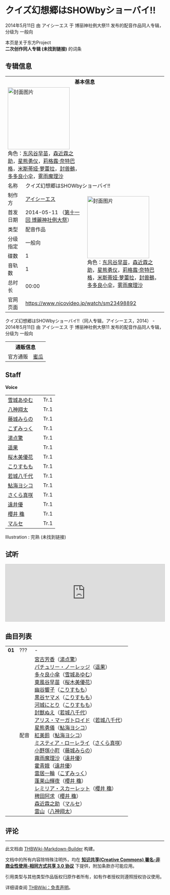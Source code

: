 # クイズ幻想郷はSHOWbyショーバイ!!

<!-- source html: G:\repos\THBWiki-Markdown-Builder\THBWikiMarkdown\Temp\main\f\f6\ns0%3A%E3%82%AF%E3%82%A4%E3%82%BA%E5%B9%BB%E6%83%B3%E9%83%B7%E3%81%AFSHOWby%E3%82%B7%E3%83%A7%E3%83%BC%E3%83%90%E3%82%A4%21%21.html -->

2014年5月11日 由 アイシーエス 于 博丽神社例大祭11 发布的配音作品同人专辑，分级为 一般向

本页是关于东方Project  
 **二次创作同人专辑 (未找到链接)** 的词条

## 专辑信息

<table><tbody><tr><th colspan="3">基本信息</th></tr><tr><td class="cover-artwork-mobile" colspan="2"><a href="./文件-クイズ幻想郷はSHOWbyショーバイ!!封面.jpg.md" class="image" title="封面图片"><img alt="封面图片" src="https://upload.thwiki.cc/thumb/5/54/%E3%82%AF%E3%82%A4%E3%82%BA%E5%B9%BB%E6%83%B3%E9%83%B7%E3%81%AFSHOWby%E3%82%B7%E3%83%A7%E3%83%BC%E3%83%90%E3%82%A4%21%21%E5%B0%81%E9%9D%A2.jpg/196px-%E3%82%AF%E3%82%A4%E3%82%BA%E5%B9%BB%E6%83%B3%E9%83%B7%E3%81%AFSHOWby%E3%82%B7%E3%83%A7%E3%83%BC%E3%83%90%E3%82%A4%21%21%E5%B0%81%E9%9D%A2.jpg" decoding="async" loading="lazy" width="196" height="196" srcset="https://upload.thwiki.cc/thumb/5/54/%E3%82%AF%E3%82%A4%E3%82%BA%E5%B9%BB%E6%83%B3%E9%83%B7%E3%81%AFSHOWby%E3%82%B7%E3%83%A7%E3%83%BC%E3%83%90%E3%82%A4%21%21%E5%B0%81%E9%9D%A2.jpg/294px-%E3%82%AF%E3%82%A4%E3%82%BA%E5%B9%BB%E6%83%B3%E9%83%B7%E3%81%AFSHOWby%E3%82%B7%E3%83%A7%E3%83%BC%E3%83%90%E3%82%A4%21%21%E5%B0%81%E9%9D%A2.jpg 1.5x, https://upload.thwiki.cc/thumb/5/54/%E3%82%AF%E3%82%A4%E3%82%BA%E5%B9%BB%E6%83%B3%E9%83%B7%E3%81%AFSHOWby%E3%82%B7%E3%83%A7%E3%83%BC%E3%83%90%E3%82%A4%21%21%E5%B0%81%E9%9D%A2.jpg/392px-%E3%82%AF%E3%82%A4%E3%82%BA%E5%B9%BB%E6%83%B3%E9%83%B7%E3%81%AFSHOWby%E3%82%B7%E3%83%A7%E3%83%BC%E3%83%90%E3%82%A4%21%21%E5%B0%81%E9%9D%A2.jpg 2x" data-file-width="420" data-file-height="420"></a><div class="cover-char">角色：<a href="./东风谷早苗.md" title="东风谷早苗">东风谷早苗</a>，<a href="./森近霖之助.md" title="森近霖之助">森近霖之助</a>，<a href="./星熊勇仪.md" title="星熊勇仪">星熊勇仪</a>，<a href="./莉格露·奈特巴格.md" title="莉格露·奈特巴格">莉格露·奈特巴格</a>，<a href="./米斯蒂娅·萝蕾拉.md" title="米斯蒂娅·萝蕾拉">米斯蒂娅·萝蕾拉</a>，<a href="./封兽鵺.md" title="封兽鵺">封兽鵺</a>，<a href="./多多良小伞.md" title="多多良小伞">多多良小伞</a>，<a href="./雾雨魔理沙.md" title="雾雨魔理沙">雾雨魔理沙</a></div></td>
</tr><tr><td class="label">名称</td><td colspan="2"> クイズ幻想郷はSHOWbyショーバイ!! </td></tr><tr><td class="label">制作方</td><td><a href="./アイシーエス.md" title="アイシーエス">アイシーエス</a></td><td class="cover-artwork" rowspan="7" style="min-width:196px;"><a href="./文件-クイズ幻想郷はSHOWbyショーバイ!!封面.jpg.md" class="image" title="封面图片"><img alt="封面图片" src="https://upload.thwiki.cc/thumb/5/54/%E3%82%AF%E3%82%A4%E3%82%BA%E5%B9%BB%E6%83%B3%E9%83%B7%E3%81%AFSHOWby%E3%82%B7%E3%83%A7%E3%83%BC%E3%83%90%E3%82%A4%21%21%E5%B0%81%E9%9D%A2.jpg/196px-%E3%82%AF%E3%82%A4%E3%82%BA%E5%B9%BB%E6%83%B3%E9%83%B7%E3%81%AFSHOWby%E3%82%B7%E3%83%A7%E3%83%BC%E3%83%90%E3%82%A4%21%21%E5%B0%81%E9%9D%A2.jpg" decoding="async" loading="lazy" width="196" height="196" srcset="https://upload.thwiki.cc/thumb/5/54/%E3%82%AF%E3%82%A4%E3%82%BA%E5%B9%BB%E6%83%B3%E9%83%B7%E3%81%AFSHOWby%E3%82%B7%E3%83%A7%E3%83%BC%E3%83%90%E3%82%A4%21%21%E5%B0%81%E9%9D%A2.jpg/294px-%E3%82%AF%E3%82%A4%E3%82%BA%E5%B9%BB%E6%83%B3%E9%83%B7%E3%81%AFSHOWby%E3%82%B7%E3%83%A7%E3%83%BC%E3%83%90%E3%82%A4%21%21%E5%B0%81%E9%9D%A2.jpg 1.5x, https://upload.thwiki.cc/thumb/5/54/%E3%82%AF%E3%82%A4%E3%82%BA%E5%B9%BB%E6%83%B3%E9%83%B7%E3%81%AFSHOWby%E3%82%B7%E3%83%A7%E3%83%BC%E3%83%90%E3%82%A4%21%21%E5%B0%81%E9%9D%A2.jpg/392px-%E3%82%AF%E3%82%A4%E3%82%BA%E5%B9%BB%E6%83%B3%E9%83%B7%E3%81%AFSHOWby%E3%82%B7%E3%83%A7%E3%83%BC%E3%83%90%E3%82%A4%21%21%E5%B0%81%E9%9D%A2.jpg 2x" data-file-width="420" data-file-height="420"></a><div class="cover-char">角色：<a href="./东风谷早苗.md" title="东风谷早苗">东风谷早苗</a>，<a href="./森近霖之助.md" title="森近霖之助">森近霖之助</a>，<a href="./星熊勇仪.md" title="星熊勇仪">星熊勇仪</a>，<a href="./莉格露·奈特巴格.md" title="莉格露·奈特巴格">莉格露·奈特巴格</a>，<a href="./米斯蒂娅·萝蕾拉.md" title="米斯蒂娅·萝蕾拉">米斯蒂娅·萝蕾拉</a>，<a href="./封兽鵺.md" title="封兽鵺">封兽鵺</a>，<a href="./多多良小伞.md" title="多多良小伞">多多良小伞</a>，<a href="./雾雨魔理沙.md" title="雾雨魔理沙">雾雨魔理沙</a></div></td>
</tr><tr><td class="label">首发日期</td><td>2014-05-11&#160;（<a href="/展会作品列表?e=%E5%8D%9A%E4%B8%BD%E7%A5%9E%E7%A4%BE%E4%BE%8B%E5%A4%A7%E7%A5%AD%2311">第十一回 博麗神社例大祭</a>）</td></tr><tr><td class="label">类型</td><td>配音作品</td></tr><tr><td class="label">分级指定</td><td>一般向</td></tr><tr><td class="label">碟数</td><td>1</td></tr><tr><td class="label">音轨数</td><td>1</td></tr><tr><td class="label">总时长</td><td>00:00</td></tr>
<tr><td class="label">官网页面</td><td colspan="2"><a rel="nofollow" class="external free" href="https://www.nicovideo.jp/watch/sm23498892">https://www.nicovideo.jp/watch/sm23498892</a></td></tr></tbody></table>

クイズ幻想郷はSHOWbyショーバイ!!（同人专辑，アイシーエス，2014） - 2014年5月11日 由 アイシーエス 于 博丽神社例大祭11 发布的配音作品同人专辑，分级为 一般向

<table><tbody><tr><th colspan="3">通贩信息</th></tr><tr><td class="label">官方通贩</td><td colspan="2"><a rel="nofollow" class="external text" href="https://www.melonbooks.co.jp/detail/detail.php?product_id=962022">蜜瓜</a></td></tr></tbody></table>



## Staff
  
 **Voice**   

<table><tbody><tr><td><a href="/index.php?title=%E9%9B%AA%E5%9F%8E%E3%81%82%E3%82%86%E3%82%80&amp;action=edit&amp;redlink=1" class="new" title="雪城あゆむ（页面不存在）">雪城あゆむ</a></td><td></td><td>Tr.1</td></tr><tr><td><a href="/index.php?title=%E5%85%AB%E7%A5%9E%E7%BF%94%E5%A4%AA&amp;action=edit&amp;redlink=1" class="new" title="八神翔太（页面不存在）">八神翔太</a></td><td></td><td>Tr.1</td></tr><tr><td><a href="/index.php?title=%E8%97%A4%E5%9F%8E%E3%81%BF%E3%82%89%E3%81%AE&amp;action=edit&amp;redlink=1" class="new" title="藤城みらの（页面不存在）">藤城みらの</a></td><td></td><td>Tr.1</td></tr><tr><td><a href="/index.php?title=%E3%81%93%E3%81%9A%E3%81%BF%E3%81%A3%E3%81%8F&amp;action=edit&amp;redlink=1" class="new" title="こずみっく（页面不存在）">こずみっく</a></td><td></td><td>Tr.1</td></tr><tr><td><a href="/index.php?title=%E6%B9%AF%E7%82%B9%E9%A9%9A&amp;action=edit&amp;redlink=1" class="new" title="湯点驚（页面不存在）">湯点驚</a></td><td></td><td>Tr.1</td></tr><tr><td><a href="/index.php?title=%E9%81%A5%E6%9E%9C&amp;action=edit&amp;redlink=1" class="new" title="遥果（页面不存在）">遥果</a></td><td></td><td>Tr.1</td></tr><tr><td><a href="/index.php?title=%E6%A1%9C%E6%9C%A8%E7%BE%8E%E5%84%AA%E8%8A%B1&amp;action=edit&amp;redlink=1" class="new" title="桜木美優花（页面不存在）">桜木美優花</a></td><td></td><td>Tr.1</td></tr><tr><td><a href="/index.php?title=%E3%81%93%E3%82%8A%E3%81%99%E3%82%82%E3%82%82&amp;action=edit&amp;redlink=1" class="new" title="こりすもも（页面不存在）">こりすもも</a></td><td></td><td>Tr.1</td></tr><tr><td><a href="/index.php?title=%E8%8B%A5%E5%9F%8E%E5%85%AB%E5%8D%83%E4%BB%A3&amp;action=edit&amp;redlink=1" class="new" title="若城八千代（页面不存在）">若城八千代</a></td><td></td><td>Tr.1</td></tr><tr><td><a href="/index.php?title=%E9%AE%8E%E6%B5%B7%E3%83%A8%E3%82%B7%E3%82%B3&amp;action=edit&amp;redlink=1" class="new" title="鮎海ヨシコ（页面不存在）">鮎海ヨシコ</a></td><td></td><td>Tr.1</td></tr><tr><td><a href="/index.php?title=%E3%81%95%E3%81%8F%E3%82%89%E7%9C%9F%E5%92%B2&amp;action=edit&amp;redlink=1" class="new" title="さくら真咲（页面不存在）">さくら真咲</a></td><td></td><td>Tr.1</td></tr><tr><td><a href="/index.php?title=%E9%81%A0%E4%BA%95%E5%84%AA&amp;action=edit&amp;redlink=1" class="new" title="遠井優（页面不存在）">遠井優</a></td><td></td><td>Tr.1</td></tr><tr><td><a href="/index.php?title=%E6%AB%BB%E4%BA%95_%E7%A9%90&amp;action=edit&amp;redlink=1" class="new" title="櫻井 穐（页面不存在）">櫻井 穐</a></td><td></td><td>Tr.1</td></tr><tr><td><a href="/index.php?title=%E3%83%9E%E3%83%AB%E3%82%BB&amp;action=edit&amp;redlink=1" class="new" title="マルセ（页面不存在）">マルセ</a></td><td></td><td>Tr.1</td></tr></tbody></table>


Illustration
: 完熟 (未找到链接)


## 试听
  
<iframe width="100%" height="180" src="https://ext.nicovideo.jp/thumb/sm23498892" scrolling="no" style="border:solid 1px #CCC;" frameborder="0"><a href="http://www.nicovideo.jp/watch/sm23498892">,</a></iframe>

  


## 曲目列表

<table><tbody><tr><td id="1" class="infoG"><b>01</b></td><td id="???" colspan="2" class="title">???<span class="thcsearchlinks"><a rel="nofollow" class="external text" href="https://cd.thwiki.cc?dub=湯点驚，遥果，雪城あゆむ，桜木美優花，こりすもも，こりすもも，こりすもも，若城八千代，若城八千代，鮎海ヨシコ，鮎海ヨシコ，さくら真咲，藤城みらの，遠井優，遠井優，こずみっく，櫻井 穐，櫻井 穐，櫻井 穐，マルセ，八神翔太&amp;fromwiki=クイズ幻想郷はSHOWbyショーバイ!!"><span title="搜索相似同人曲"></span></a></span></td><td class="time">-</td></tr><tr><td class="left"></td><td class="label">配音</td><td class="text" colspan="2"><a href="./宫古芳香.md" title="宫古芳香" unred="">宮古芳香</a>（<a href="/index.php?title=%E6%B9%AF%E7%82%B9%E9%A9%9A&amp;action=edit&amp;redlink=1" class="new" title="湯点驚（页面不存在）">湯点驚</a>）<br><a href="./パチュリー・ノーレッジ.md" class="mw-redirect" title="パチュリー・ノーレッジ">パチュリー・ノーレッジ</a>（<a href="/index.php?title=%E9%81%A5%E6%9E%9C&amp;action=edit&amp;redlink=1" class="new" title="遥果（页面不存在）">遥果</a>）<br><a href="./多々良小傘.md" class="mw-redirect" title="多々良小傘">多々良小傘</a>（<a href="/index.php?title=%E9%9B%AA%E5%9F%8E%E3%81%82%E3%82%86%E3%82%80&amp;action=edit&amp;redlink=1" class="new" title="雪城あゆむ（页面不存在）">雪城あゆむ</a>）<br><a href="./东风谷早苗.md" title="东风谷早苗" unred="">東風谷早苗</a>（<a href="/index.php?title=%E6%A1%9C%E6%9C%A8%E7%BE%8E%E5%84%AA%E8%8A%B1&amp;action=edit&amp;redlink=1" class="new" title="桜木美優花（页面不存在）">桜木美優花</a>）<br><a href="./幽谷响子.md" title="幽谷响子" unred="">幽谷響子</a>（<a href="/index.php?title=%E3%81%93%E3%82%8A%E3%81%99%E3%82%82%E3%82%82&amp;action=edit&amp;redlink=1" class="new" title="こりすもも（页面不存在）">こりすもも</a>）<br><a href="./黒谷ヤマメ.md" class="mw-redirect" title="黒谷ヤマメ">黒谷ヤマメ</a>（<a href="/index.php?title=%E3%81%93%E3%82%8A%E3%81%99%E3%82%82%E3%82%82&amp;action=edit&amp;redlink=1" class="new" title="こりすもも（页面不存在）">こりすもも</a>）<br><a href="./河城にとり.md" class="mw-redirect" title="河城にとり">河城にとり</a>（<a href="/index.php?title=%E3%81%93%E3%82%8A%E3%81%99%E3%82%82%E3%82%82&amp;action=edit&amp;redlink=1" class="new" title="こりすもも（页面不存在）">こりすもも</a>）<br><a href="./封獣ぬえ.md" class="mw-redirect" title="封獣ぬえ">封獣ぬえ</a>（<a href="/index.php?title=%E8%8B%A5%E5%9F%8E%E5%85%AB%E5%8D%83%E4%BB%A3&amp;action=edit&amp;redlink=1" class="new" title="若城八千代（页面不存在）">若城八千代</a>）<br><a href="./アリス・マーガトロイド.md" class="mw-redirect" title="アリス・マーガトロイド">アリス・マーガトロイド</a>（<a href="/index.php?title=%E8%8B%A5%E5%9F%8E%E5%85%AB%E5%8D%83%E4%BB%A3&amp;action=edit&amp;redlink=1" class="new" title="若城八千代（页面不存在）">若城八千代</a>）<br><a href="./星熊勇仪.md" title="星熊勇仪" unred="">星熊勇儀</a>（<a href="/index.php?title=%E9%AE%8E%E6%B5%B7%E3%83%A8%E3%82%B7%E3%82%B3&amp;action=edit&amp;redlink=1" class="new" title="鮎海ヨシコ（页面不存在）">鮎海ヨシコ</a>）<br><a href="./红美铃.md" title="红美铃" unred="">紅美鈴</a>（<a href="/index.php?title=%E9%AE%8E%E6%B5%B7%E3%83%A8%E3%82%B7%E3%82%B3&amp;action=edit&amp;redlink=1" class="new" title="鮎海ヨシコ（页面不存在）">鮎海ヨシコ</a>）<br><a href="./ミスティア・ローレライ.md" class="mw-redirect" title="ミスティア・ローレライ">ミスティア・ローレライ</a>（<a href="/index.php?title=%E3%81%95%E3%81%8F%E3%82%89%E7%9C%9F%E5%92%B2&amp;action=edit&amp;redlink=1" class="new" title="さくら真咲（页面不存在）">さくら真咲</a>）<br><a href="./小野塚小町.md" title="小野塚小町">小野塚小町</a>（<a href="/index.php?title=%E8%97%A4%E5%9F%8E%E3%81%BF%E3%82%89%E3%81%AE&amp;action=edit&amp;redlink=1" class="new" title="藤城みらの（页面不存在）">藤城みらの</a>）<br><a href="./雾雨魔理沙.md" title="雾雨魔理沙" unred="">霧雨魔理沙</a>（<a href="/index.php?title=%E9%81%A0%E4%BA%95%E5%84%AA&amp;action=edit&amp;redlink=1" class="new" title="遠井優（页面不存在）">遠井優</a>）<br><a href="./霍青娥.md" title="霍青娥">霍青娥</a>（<a href="/index.php?title=%E9%81%A0%E4%BA%95%E5%84%AA&amp;action=edit&amp;redlink=1" class="new" title="遠井優（页面不存在）">遠井優</a>）<br><a href="./云居一轮.md" title="云居一轮" unred="">雲居一輪</a>（<a href="/index.php?title=%E3%81%93%E3%81%9A%E3%81%BF%E3%81%A3%E3%81%8F&amp;action=edit&amp;redlink=1" class="new" title="こずみっく（页面不存在）">こずみっく</a>）<br><a href="./蓬莱山辉夜.md" title="蓬莱山辉夜" unred="">蓬莱山輝夜</a>（<a href="/index.php?title=%E6%AB%BB%E4%BA%95_%E7%A9%90&amp;action=edit&amp;redlink=1" class="new" title="櫻井 穐（页面不存在）">櫻井 穐</a>）<br><a href="./レミリア・スカーレット.md" class="mw-redirect" title="レミリア・スカーレット">レミリア・スカーレット</a>（<a href="/index.php?title=%E6%AB%BB%E4%BA%95_%E7%A9%90&amp;action=edit&amp;redlink=1" class="new" title="櫻井 穐（页面不存在）">櫻井 穐</a>）<br><a href="./稗田阿求.md" title="稗田阿求">稗田阿求</a>（<a href="/index.php?title=%E6%AB%BB%E4%BA%95_%E7%A9%90&amp;action=edit&amp;redlink=1" class="new" title="櫻井 穐（页面不存在）">櫻井 穐</a>）<br><a href="./森近霖之助.md" title="森近霖之助">森近霖之助</a>（<a href="/index.php?title=%E3%83%9E%E3%83%AB%E3%82%BB&amp;action=edit&amp;redlink=1" class="new" title="マルセ（页面不存在）">マルセ</a>）<br><a href="./云山.md" title="云山" unred="">雲山</a>（<a href="/index.php?title=%E5%85%AB%E7%A5%9E%E7%BF%94%E5%A4%AA&amp;action=edit&amp;redlink=1" class="new" title="八神翔太（页面不存在）">八神翔太</a>）<span class="thcsearchlinks"><a rel="nofollow" class="external text" href="https://cd.thwiki.cc?dub=湯点驚，遥果，雪城あゆむ，桜木美優花，こりすもも，こりすもも，こりすもも，若城八千代，若城八千代，鮎海ヨシコ，鮎海ヨシコ，さくら真咲，藤城みらの，遠井優，遠井優，こずみっく，櫻井 穐，櫻井 穐，櫻井 穐，マルセ，八神翔太&amp;fromwiki=クイズ幻想郷はSHOWbyショーバイ!!"><span></span></a></span></td></tr></tbody></table>



## 评论




---

此文档由 [THBWiki-Markdown-Builder](https://github.com/Delsin-Yu/THBWiki-Markdown-Builder) 构建。

文档中的所有内容除特殊注明外，均在 [**知识共享(Creative Commons) 署名-非商业性使用-相同方式共享 3.0 协议**](https://creativecommons.org/licenses/by-sa/3.0/deed.zh-hans) 下提供，附加条款亦可能应用。

引用类型与其他类型作品版权归原作者所有，如有作者授权则遵照授权协议使用。

详细请查阅 [THBWiki：免责声明](https://thbwiki.cc/THBWiki:%E5%85%8D%E8%B4%A3%E5%A3%B0%E6%98%8E)。

